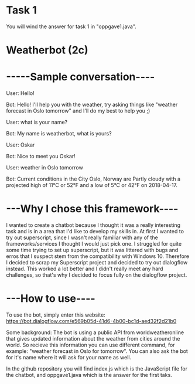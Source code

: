 # Task 1
You will wind the answer for task 1 in "oppgave1.java". 

# Weatherbot (2c)

# -----Sample conversation----
User: Hello!

Bot: Hello! I'll help you with the weather, try asking things like "weather forecast in Oslo tomorrow" and I'll do my best to help you ;)

User: what is your name?

Bot: My name is weatherbot, what is yours?

User: Oskar

Bot: Nice to meet you Oskar!

User: weather in Oslo tomorrow

Bot: Current conditions in the City Oslo, Norway are Partly cloudy with a projected high of 11°C or 52°F and a low of 5°C or 42°F on 2018-04-17.

# ---Why I chose this framework----
I wanted to create a chatbot because I thought it was a really interesting task and is in a area that I'd like to develop my skills in. At first I wanted to try
out superscript, since I wasn't really familiar with any of the frameworks/services I thought I would just pick one. I struggled for quite some time trying to set up 
superscript, but it was littered with bugs and erros that I suspect stem from the compatibility with Windows 10. Therefore I decided to scrap my Superscript 
project and decided to try out dialogflow instead. This worked a lot better and I didn't really meet any hard challenges, so that's why I decided to focus fully on 
the dialogflow project. 


# ---How to use----
To use the bot, simply enter this website:
https://bot.dialogflow.com/e569b05d-41d6-4b00-bc1d-aed32f2d21b0

Some background: The bot is using a public API from worldweatheronline that gives updated information about the weather from cities around the world. 
So recieve this information you can use different command, for example: "weather forecast in Oslo for tomorrow". 
You can also ask the bot for it's name where it will ask for your name as well. 

In the github repository you will find index.js which is the JavaScript file for the chatbot, and oppgave1.java which is the answer for the first taks. 
